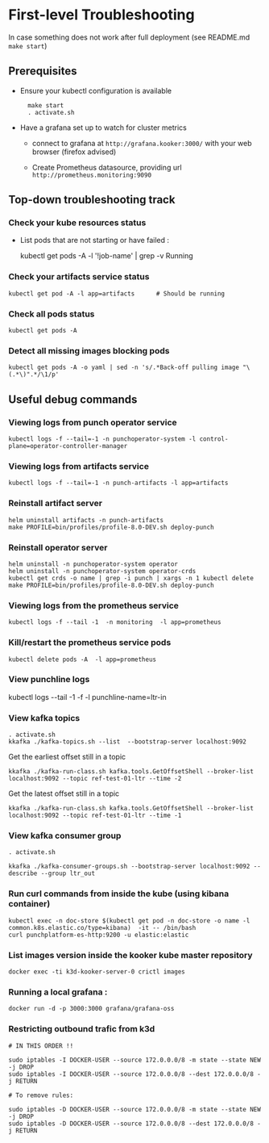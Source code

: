 # First-level Troubleshooting



In case something does not work after full deployment (see README.md `make start`)

## Prerequisites

* Ensure your kubectl configuration is available

		make start
		. activate.sh

* Have a grafana set up to watch for cluster metrics

	- connect to grafana	at `http://grafana.kooker:3000/` with your web browser (firefox advised)
	
	- Create  Prometheus datasource, providing url `http://prometheus.monitoring:9090`
	

## Top-down troubleshooting track



### Check your kube resources status

* List pods that are not starting or have failed :

	kubectl get pods -A -l '!job-name' | grep -v Running


### Check your artifacts service status
	
	kubectl get pod -A -l app=artifacts      # Should be running
	

### Check all pods status

	kubectl get pods -A

### Detect all missing images blocking pods

	kubectl get pods -A -o yaml | sed -n 's/.*Back-off pulling image "\(.*\)".*/\1/p'


## Useful debug commands


### Viewing logs from punch operator service

	kubectl logs -f --tail=-1 -n punchoperator-system -l control-plane=operator-controller-manager


### Viewing logs from artifacts service

	kubectl logs -f --tail=-1 -n punch-artifacts -l app=artifacts

### Reinstall artifact server

	helm uninstall artifacts -n punch-artifacts
	make PROFILE=bin/profiles/profile-8.0-DEV.sh deploy-punch

### Reinstall operator server


	helm uninstall -n punchoperator-system operator
	helm uninstall -n punchoperator-system operator-crds
	kubectl get crds -o name | grep -i punch | xargs -n 1 kubectl delete 
	make PROFILE=bin/profiles/profile-8.0-DEV.sh deploy-punch


### Viewing logs from the prometheus service

	kubectl logs -f --tail -1  -n monitoring  -l app=prometheus
	
### Kill/restart the prometheus service pods

	kubectl delete pods -A  -l app=prometheus




### View punchline logs

kubectl logs --tail -1 -f -l punchline-name=ltr-in

### View kafka topics

	. activate.sh
	kkafka ./kafka-topics.sh --list  --bootstrap-server localhost:9092

Get the earliest offset still in a topic
	
	kkafka ./kafka-run-class.sh kafka.tools.GetOffsetShell --broker-list localhost:9092 --topic ref-test-01-ltr --time -2

Get the latest offset still in a topic
	
	kkafka ./kafka-run-class.sh kafka.tools.GetOffsetShell --broker-list localhost:9092 --topic ref-test-01-ltr --time -1


### View kafka consumer group


	. activate.sh

	kkafka ./kafka-consumer-groups.sh --bootstrap-server localhost:9092 --describe --group ltr_out



### Run curl commands from inside the kube (using kibana container)

	kubectl exec -n doc-store $(kubectl get pod -n doc-store -o name -l common.k8s.elastic.co/type=kibana)  -it -- /bin/bash
	curl punchplatform-es-http:9200 -u elastic:elastic



### List images version inside the kooker kube master repository

	docker exec -ti k3d-kooker-server-0 crictl images



### Running a local grafana :

	docker run -d -p 3000:3000 grafana/grafana-oss

### Restricting outbound trafic from k3d

	# IN THIS ORDER !!

	sudo iptables -I DOCKER-USER --source 172.0.0.0/8 -m state --state NEW  -j DROP
	sudo iptables -I DOCKER-USER --source 172.0.0.0/8 --dest 172.0.0.0/8 -j RETURN

	# To remove rules:

	sudo iptables -D DOCKER-USER --source 172.0.0.0/8 -m state --state NEW  -j DROP
	sudo iptables -D DOCKER-USER --source 172.0.0.0/8 --dest 172.0.0.0/8 -j RETURN
